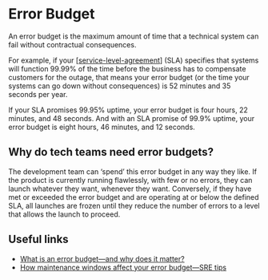 # Error Budget

An error budget is the maximum amount of time that a technical system can fail without contractual consequences.

For example, if your [[service-level-agreement]] (SLA) specifies that systems will function 99.99% of the time before the business has to compensate customers for the outage, that means your error budget (or the time your systems can go down without consequences) is 52 minutes and 35 seconds per year.

If your SLA promises 99.95% uptime, your error budget is four hours, 22 minutes, and 48 seconds. And with an SLA promise of 99.9% uptime, your error budget is eight hours, 46 minutes, and 12 seconds.

## Why do tech teams need error budgets?

The development team can ‘spend’ this error budget in any way they like. If the product is currently running flawlessly, with few or no errors, they can launch whatever they want, whenever they want. Conversely, if they have met or exceeded the error budget and are operating at or below the defined SLA, all launches are frozen until they reduce the number of errors to a level that allows the launch to proceed.

## Useful links
- [What is an error budget—and why does it matter?](https://www.atlassian.com/incident-management/kpis/error-budget)
- [How maintenance windows affect your error budget—SRE tips
](https://cloud.google.com/blog/products/management-tools/sre-error-budgets-and-maintenance-windows)

[//begin]: # "Autogenerated link references for markdown compatibility"
[service-level-agreement]: service-level-agreement "Service Level Agreement"
[//end]: # "Autogenerated link references"
